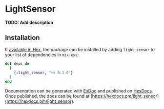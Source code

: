 # LightSensor

**TODO: Add description**

## Installation

If [available in Hex](https://hex.pm/docs/publish), the package can be installed
by adding `light_sensor` to your list of dependencies in `mix.exs`:

```elixir
def deps do
  [
    {:light_sensor, "~> 0.1.0"}
  ]
end
```

Documentation can be generated with [ExDoc](https://github.com/elixir-lang/ex_doc)
and published on [HexDocs](https://hexdocs.pm). Once published, the docs can
be found at [https://hexdocs.pm/light_sensor](https://hexdocs.pm/light_sensor).

